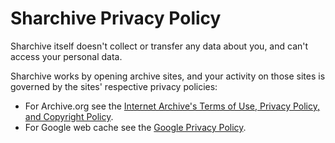 # Sharchive Privacy Policy

Sharchive itself doesn't collect or transfer any data about you, and can't access your personal data.

Sharchive works by opening archive sites, and your activity on those sites is governed by the sites' respective privacy policies:
  - For Archive.org see the [Internet Archive's Terms of Use, Privacy Policy, and Copyright Policy](https://archive.org/about/terms.php).
  - For Google web cache see the [Google Privacy Policy](https://policies.google.com/privacy?hl=en-US).
